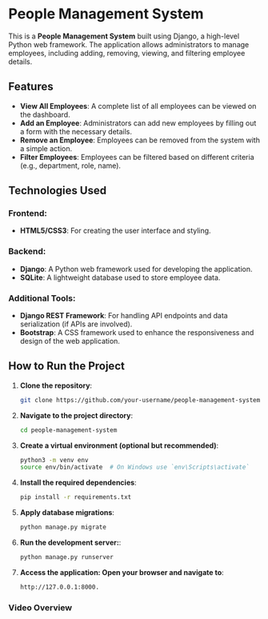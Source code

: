 # People Management System

This is a **People Management System** built using Django, a high-level Python web framework. The application allows administrators to manage employees, including adding, removing, viewing, and filtering employee details.

## Features

- **View All Employees**: A complete list of all employees can be viewed on the dashboard.
- **Add an Employee**: Administrators can add new employees by filling out a form with the necessary details.
- **Remove an Employee**: Employees can be removed from the system with a simple action.
- **Filter Employees**: Employees can be filtered based on different criteria (e.g., department, role, name).

## Technologies Used

### Frontend:
- **HTML5/CSS3**: For creating the user interface and styling.
  
### Backend:
- **Django**: A Python web framework used for developing the application.
- **SQLite**: A lightweight database used to store employee data.

### Additional Tools:
- **Django REST Framework**: For handling API endpoints and data serialization (if APIs are involved).
- **Bootstrap**: A CSS framework used to enhance the responsiveness and design of the web application.

## How to Run the Project

1. **Clone the repository**:
   ```bash
   git clone https://github.com/your-username/people-management-system.git
2. **Navigate to the project directory**:
   ```bash
   cd people-management-system
3. **Create a virtual environment (optional but recommended)**:
   ```bash
   python3 -m venv env
   source env/bin/activate  # On Windows use `env\Scripts\activate`
4. **Install the required dependencies**:
   ```bash
   pip install -r requirements.txt
5. **Apply database migrations**:
   ```bash
   python manage.py migrate
6. **Run the development server:**:
   ```bash
   python manage.py runserver
7. **Access the application: Open your browser and navigate to**:
   ```bash
   http://127.0.0.1:8000.

### Video Overview






